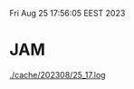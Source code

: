 Fri Aug 25 17:56:05 EEST 2023
# JAM
<a href='./cache/202308/25_17.log'>./cache/202308/25_17.log</a>

